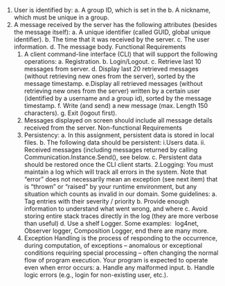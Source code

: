 1. User is identified by:
	a. A group ID, which is set in the 
	b. A nickname, which must be unique in a group.
2. A message received by the server has the following attributes (besides the message itself):
	a. A unique identifier (called GUID, global unique identifier).
	b. The time that it was received by the server.
	c. The user information.
	d. The message body.
Functional Requirements
	1. A client command-line interface (CLI) that will support the following operations:
		a. Registration.
		b. Login/Logout.
		c. Retrieve last 10 messages from server.
		d. Display last 20 retrieved messages (without retrieving new ones from the server), sorted by the message timestamp.
		e.Display all retrieved messages (without retrieving new ones from the server) written by a certain user (identified by a username and a group id), sorted by the message timestamp.
		f. Write (and send) a new message (max. Length 150 characters).
		g. Exit (logout first).
	2. Messages displayed on screen should include all message details received from the server.
Non-functional Requirements
	1. Persistency:
		a. In this assignment, persistent data is stored in local files.
		b. The following data should be persistent:
			i.Users data.
			ii. Received messages (including messages returned by calling Communication.Instance.Send(), see below.
		c. Persistent data should be restored once the CLI client starts.
	2.Logging:
		You must maintain a log which will track all errors in the system. Note that “error” does not necessarily mean an exception (see next item) that is “thrown” or “raised” by your runtime environment, but any situation which counts as invalid in our domain. Some guidelines:
		a. Tag entries with their severity / priority
		b. Provide enough information to understand what went wrong, and where
		c. Avoid storing entire stack traces directly in the log (they are more verbose than useful)
		d. Use a shelf Logger. Some
		examples:
​		log4net, Observer logger, Composition Logger, end there are many more.
	3. Exception Handling is the process of responding to the occurrence, during computation, of exceptions – anomalous or exceptional conditions requiring special processing – often changing the normal flow of program execution. Your program is expected to operate even when error occurs:
		a. Handle any malformed input.
		b. Handle logic errors (e.g., login for non-existing user, etc.).
